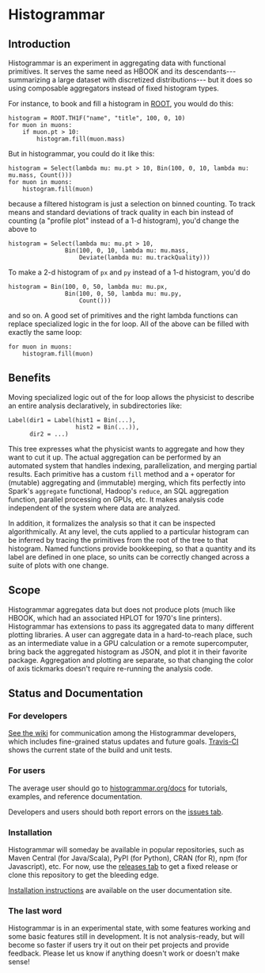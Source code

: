 # Histogrammar

## Introduction

Histogrammar is an experiment in aggregating data with functional primitives. It serves the same need as HBOOK and its descendants--- summarizing a large dataset with discretized distributions--- but it does so using composable aggregators instead of fixed histogram types.

For instance, to book and fill a histogram in [ROOT](http://root.cern.ch), you would do this:

    histogram = ROOT.TH1F("name", "title", 100, 0, 10)
    for muon in muons:
        if muon.pt > 10:
            histogram.fill(muon.mass)

But in histogrammar, you could do it like this:

    histogram = Select(lambda mu: mu.pt > 10, Bin(100, 0, 10, lambda mu: mu.mass, Count()))
    for muon in muons:
        histogram.fill(muon)

because a filtered histogram is just a selection on binned counting. To track means and standard deviations of track quality in each bin instead of counting (a "profile plot" instead of a 1-d histogram), you'd change the above to

    histogram = Select(lambda mu: mu.pt > 10,
                    Bin(100, 0, 10, lambda mu: mu.mass,
                        Deviate(lambda mu: mu.trackQuality)))

To make a 2-d histogram of `px` and `py` instead of a 1-d histogram, you'd do

    histogram = Bin(100, 0, 50, lambda mu: mu.px,
                    Bin(100, 0, 50, lambda mu: mu.py,
                        Count()))

and so on. A good set of primitives and the right lambda functions can replace specialized logic in the for loop. All of the above can be filled with exactly the same loop:

    for muon in muons:
        histogram.fill(muon)

## Benefits

Moving specialized logic out of the for loop allows the physicist to describe an entire analysis declaratively, in subdirectories like:

    Label(dir1 = Label(hist1 = Bin(...),
                       hist2 = Bin(...)),
          dir2 = ...)

This tree expresses what the physicist wants to aggregate and how they want to cut it up. The actual aggregation can be performed by an automated system that handles indexing, parallelization, and merging partial results. Each primitive has a custom `fill` method and a `+` operator for (mutable) aggregating and (immutable) merging, which fits perfectly into Spark's `aggregate` functional, Hadoop's `reduce`, an SQL aggregation function, parallel processing on GPUs, etc. It makes analysis code independent of the system where data are analyzed.

In addition, it formalizes the analysis so that it can be inspected algorithmically. At any level, the cuts applied to a particular histogram can be inferred by tracing the primitives from the root of the tree to that histogram. Named functions provide bookkeeping, so that a quantity and its label are defined in one place, so units can be correctly changed across a suite of plots with one change.

## Scope

Histogrammar aggregates data but does not produce plots (much like HBOOK, which had an associated HPLOT for 1970's line printers). Histogrammar has extensions to pass its aggregated data to many different plotting libraries. A user can aggregate data in a hard-to-reach place, such as an intermediate value in a GPU calculation or a remote supercomputer, bring back the aggregated histogram as JSON, and plot it in their favorite package. Aggregation and plotting are separate, so that changing the color of axis tickmarks doesn't require re-running the analysis code.

## Status and Documentation

### For developers

[See the wiki](../../wiki) for communication among the Histogrammar developers, which includes fine-grained status updates and future goals. [Travis-CI](http://travis-ci.org/diana-hep/histogrammar) shows the current state of the build and unit tests.

### For users

The average user should go to [histogrammar.org/docs](http://histogrammar.org/docs) for tutorials, examples, and reference documentation.

Developers and users should both report errors on the [issues tab](http://github.com/diana-hep/histogrammar/issues).

### Installation

Histogrammar will someday be available in popular repositories, such as Maven Central (for Java/Scala), PyPI (for Python), CRAN (for R), npm (for Javascript), etc. For now, use the [releases tab](http://github.com/diana-hep/histogrammar/releases) to get a fixed release or clone this repository to get the bleeding edge.

[Installation instructions](http://histogrammar.org/docs/install.html) are available on the user documentation site.

### The last word

Histogrammar is in an experimental state, with some features working and some basic features still in development. It is not analysis-ready, but will become so faster if users try it out on their pet projects and provide feedback. Please let us know if anything doesn't work or doesn't make sense!
